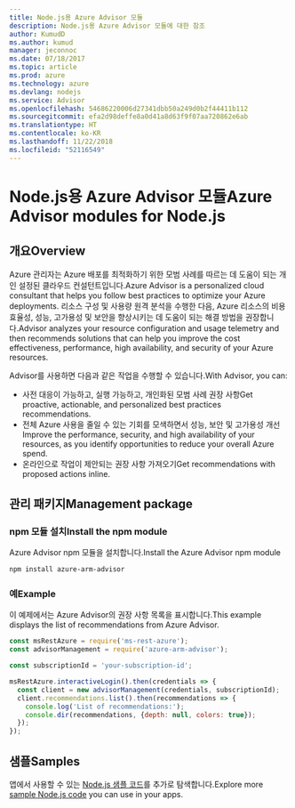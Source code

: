 ```yaml
---
title: Node.js용 Azure Advisor 모듈
description: Node.js용 Azure Advisor 모듈에 대한 참조
author: KumudD
ms.author: kumud
manager: jeconnoc
ms.date: 07/18/2017
ms.topic: article
ms.prod: azure
ms.technology: azure
ms.devlang: nodejs
ms.service: Advisor
ms.openlocfilehash: 54686220006d27341dbb50a249d0b2f44411b112
ms.sourcegitcommit: efa2d98deffe8a0d41a8d63f9f07aa720862e6ab
ms.translationtype: HT
ms.contentlocale: ko-KR
ms.lasthandoff: 11/22/2018
ms.locfileid: "52116549"
---
```

# <a name="azure-advisor-modules-for-nodejs"></a><span data-ttu-id="c2f36-103">Node.js용 Azure Advisor 모듈</span><span class="sxs-lookup"><span data-stu-id="c2f36-103">Azure Advisor modules for Node.js</span></span>

## <a name="overview"></a><span data-ttu-id="c2f36-104">개요</span><span class="sxs-lookup"><span data-stu-id="c2f36-104">Overview</span></span>

<span data-ttu-id="c2f36-105">Azure 관리자는 Azure 배포를 최적화하기 위한 모범 사례를 따르는 데 도움이 되는 개인 설정된 클라우드 컨설턴트입니다.</span><span class="sxs-lookup"><span data-stu-id="c2f36-105">Azure Advisor is a personalized cloud consultant that helps you follow best practices to optimize your Azure deployments.</span></span> <span data-ttu-id="c2f36-106">리소스 구성 및 사용량 원격 분석을 수행한 다음, Azure 리소스의 비용 효율성, 성능, 고가용성 및 보안을 향상시키는 데 도움이 되는 해결 방법을 권장합니다.</span><span class="sxs-lookup"><span data-stu-id="c2f36-106">Advisor analyzes your resource configuration and usage telemetry and then recommends solutions that can help you improve the cost effectiveness, performance, high availability, and security of your Azure resources.</span></span>

<span data-ttu-id="c2f36-107">Advisor를 사용하면 다음과 같은 작업을 수행할 수 있습니다.</span><span class="sxs-lookup"><span data-stu-id="c2f36-107">With Advisor, you can:</span></span>
- <span data-ttu-id="c2f36-108">사전 대응이 가능하고, 실행 가능하고, 개인화된 모범 사례 권장 사항</span><span class="sxs-lookup"><span data-stu-id="c2f36-108">Get proactive, actionable, and personalized best practices recommendations.</span></span>
- <span data-ttu-id="c2f36-109">전체 Azure 사용을 줄일 수 있는 기회를 모색하면서 성능, 보안 및 고가용성 개선</span><span class="sxs-lookup"><span data-stu-id="c2f36-109">Improve the performance, security, and high availability of your resources, as you identify opportunities to reduce your overall Azure spend.</span></span>
- <span data-ttu-id="c2f36-110">온라인으로 작업이 제안되는 권장 사항 가져오기</span><span class="sxs-lookup"><span data-stu-id="c2f36-110">Get recommendations with proposed actions inline.</span></span>

## <a name="management-package"></a><span data-ttu-id="c2f36-111">관리 패키지</span><span class="sxs-lookup"><span data-stu-id="c2f36-111">Management package</span></span>

### <a name="install-the-npm-module"></a><span data-ttu-id="c2f36-112">npm 모듈 설치</span><span class="sxs-lookup"><span data-stu-id="c2f36-112">Install the npm module</span></span>

<span data-ttu-id="c2f36-113">Azure Advisor npm 모듈을 설치합니다.</span><span class="sxs-lookup"><span data-stu-id="c2f36-113">Install the Azure Advisor npm module</span></span>

```bash
npm install azure-arm-advisor
```

### <a name="example"></a><span data-ttu-id="c2f36-114">예</span><span class="sxs-lookup"><span data-stu-id="c2f36-114">Example</span></span>

<span data-ttu-id="c2f36-115">이 예제에서는 Azure Advisor의 권장 사항 목록을 표시합니다.</span><span class="sxs-lookup"><span data-stu-id="c2f36-115">This example displays the list of recommendations from Azure Advisor.</span></span>

```javascript
const msRestAzure = require('ms-rest-azure');
const advisorManagement = require('azure-arm-advisor');

const subscriptionId = 'your-subscription-id';

msRestAzure.interactiveLogin().then(credentials => {
  const client = new advisorManagement(credentials, subscriptionId);
  client.recommendations.list().then(recommendations => {
    console.log('List of recommendations:');
    console.dir(recommendations, {depth: null, colors: true});
  });
});
```

## <a name="samples"></a><span data-ttu-id="c2f36-116">샘플</span><span class="sxs-lookup"><span data-stu-id="c2f36-116">Samples</span></span>

<span data-ttu-id="c2f36-117">앱에서 사용할 수 있는 [Node.js 샘플 코드](https://azure.microsoft.com/resources/samples/?platform=nodejs)를 추가로 탐색합니다.</span><span class="sxs-lookup"><span data-stu-id="c2f36-117">Explore more [sample Node.js code](https://azure.microsoft.com/resources/samples/?platform=nodejs) you can use in your apps.</span></span>
